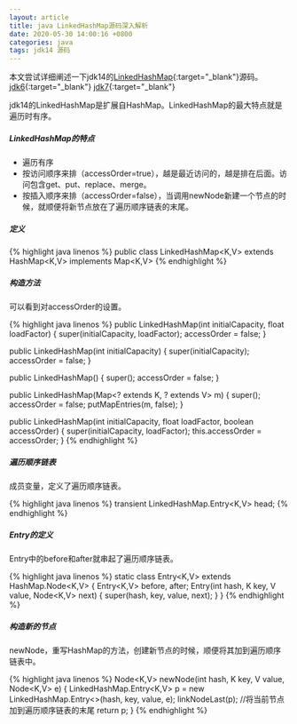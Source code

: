 ```yaml
---
layout: article
title: java LinkedHashMap源码深入解析
date: 2020-05-30 14:00:16 +0800
categories: java
tags: jdk14 源码
---
```

本文尝试详细阐述一下jdk14的[LinkedHashMap](http://hg.openjdk.java.net/jdk/jdk/file/jdk-14-ga/src/java.base/share/classes/java/util/LinkedHashMap.java){:target="_blank"}源码。
[jdk6](http://hg.openjdk.java.net/jdk6/jdk6/jdk/file/default/src/share/classes/java/util/LinkedHashMap.java){:target="_blank"}
[jdk7](http://hg.openjdk.java.net/jdk/jdk/file/jdk7-b100/jdk/src/share/classes/java/util/LinkedHashMap.java){:target="_blank"}


jdk14的LinkedHashMap是扩展自HashMap。LinkedHashMap的最大特点就是遍历时有序。

##### LinkedHashMap的特点

+ 遍历有序
+ 按访问顺序来排（accessOrder=true），越是最近访问的，越是排在后面。访问包含get、put、replace、merge。
+ 按插入顺序来排（accessOrder=false），当调用newNode新建一个节点的时候，就顺便将新节点放在了遍历顺序链表的末尾。

##### 定义

{% highlight java linenos %}
public class LinkedHashMap<K,V>
    extends HashMap<K,V>
    implements Map<K,V>
{% endhighlight %}

##### 构造方法

可以看到对accessOrder的设置。

{% highlight java linenos %}
public LinkedHashMap(int initialCapacity, float loadFactor) {
    super(initialCapacity, loadFactor);
    accessOrder = false;
}

public LinkedHashMap(int initialCapacity) {
    super(initialCapacity);
    accessOrder = false;
}

public LinkedHashMap() {
    super();
    accessOrder = false;
}

public LinkedHashMap(Map<? extends K, ? extends V> m) {
    super();
    accessOrder = false;
    putMapEntries(m, false);
}

public LinkedHashMap(int initialCapacity,
                        float loadFactor,
                        boolean accessOrder) {
    super(initialCapacity, loadFactor);
    this.accessOrder = accessOrder;
}
{% endhighlight %}


##### 遍历顺序链表

成员变量，定义了遍历顺序链表。

{% highlight java linenos %}
transient LinkedHashMap.Entry<K,V> head;
{% endhighlight %}

##### Entry的定义

Entry中的before和after就串起了遍历顺序链表。

{% highlight java linenos %}
static class Entry<K,V> extends HashMap.Node<K,V> {
    Entry<K,V> before, after;
    Entry(int hash, K key, V value, Node<K,V> next) {
        super(hash, key, value, next);
    }
}
{% endhighlight %}

##### 构造新的节点

newNode，重写HashMap的方法，创建新节点的时候，顺便将其加到遍历顺序链表中。

{% highlight java linenos %}
Node<K,V> newNode(int hash, K key, V value, Node<K,V> e) {
    LinkedHashMap.Entry<K,V> p =
        new LinkedHashMap.Entry<>(hash, key, value, e);
    linkNodeLast(p);       //将当前节点加到遍历顺序链表的末尾
    return p;
}
{% endhighlight %}